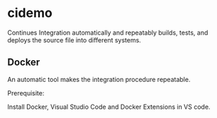 # cidemo

Continues Integration automatically and repeatably builds, tests, and deploys the source file into different systems.

## Docker
An automatic tool makes the integration procedure repeatable.

Prerequisite: 

Install Docker, Visual Studio Code and Docker Extensions in VS code.
